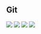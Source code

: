 ## Git
![](https://github.com/fenixra73/Dnipro_DevOps_int_2020/blob/master/task1-git/screenshot/0.png  )
![](https://github.com/fenixra73/Dnipro_DevOps_int_2020/blob/master/task1-git/screenshot/pic1.png  )
![](https://github.com/fenixra73/Dnipro_DevOps_int_2020/blob/master/task1-git/screenshot/pic2.png  )
![](https://github.com/fenixra73/Dnipro_DevOps_int_2020/blob/master/task1-git/screenshot/pic3.png  )
